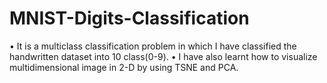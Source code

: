 # MNIST-Digits-Classification
• It is a multiclass classification problem in which I have classified the handwritten dataset into 10 class(0-9). • I have also learnt how to visualize multidimensional image in 2-D by using TSNE and PCA.
